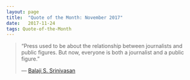 ```yaml
---
layout:	page
title:	"Quote of the Month: November 2017"
date:	2017-11-24
tags: Quote-of-the-Month
---
```


  
> “Press used to be about the relationship between journalists and public figures. But now, everyone is both a journalist and a public figure.”
> 
>  — [Balaji S. Srinivasan](https://medium.com/u/f5a2e83d6d8f)  